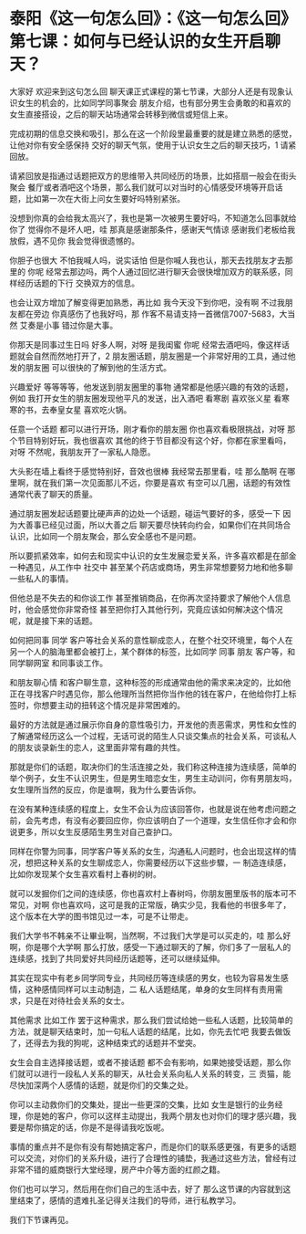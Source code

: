 # 泰阳《这一句怎么回》：《这一句怎么回》第七课：如何与已经认识的女生开启聊天？

大家好 欢迎来到这句怎么回 聊天课正式课程的第七节课，大部分人还是有现象认识女生的机会的，比如同学同事聚会 朋友介绍，也有部分男生会勇敢的和喜欢的女生直接搭设，之后的聊天站场通常会转移到微信或短信上来。

完成初期的信息交换和吸引，那么在这一个阶段里最重要的就是建立熟悉的感觉，让他对你有安全感保持 交好的聊天气氛，使用于认识女生之后的聊天技巧，1 请紧回放。

请紧回放是指通过话题把双方的思维带入共同经历的场景，比如搭扇一般会在街头聚会 餐厅或者酒吧这个场景，那么我们就可以对当时的心情感受环境等开启话题，比如第一次在大街上问女生要好吗特别紧张。

没想到你真的会给我太高兴了，我也是第一次被男生要好吗，不知道怎么回事就给你了 觉得你不是坏人吧，哇 那真是感谢那条件，感谢天气情谅 感谢我们老板给我放假，遇不见你 我会觉得很遗憾的。

你胆子也很大 不怕我喊人吗，说实话怕 但是你喊人我也认，那天去找朋友才去那里的 你呢 经常去那边吗，两个人通过回忆进行聊天会很快增加双方的联系感，同样经历话题的下行 交换双方的信息。

也会让双方增加了解变得更加熟悉，再比如 我今天没下到你吧，没有啊 不过我朋友都在旁边 你真感伤了也我好吗，那 作客不易请支持一首微信7007-5683，大当然 艾奏是小事 错过你是大事。

你那天是同事过生日吗 好多人啊，对呀 是我闺蜜 你呢 经常去酒吧吗，像这样话题就会自然而然地打开了，2 朋友圈话题，朋友圈是一个非常好用的工具，通过他发的朋友圈 可以很快的了解到他的生活方式。

兴趣爱好 等等等等，他发送到朋友圈里的事物 通常都是他感兴趣的有效的话题，例如 我打开女生的朋友圈发现他平凡的发送，出入酒吧 看寒剧 喜欢张义星 看寒寒的书，去奉皇女星 喜欢吃火锅。

任意一个话题 都可以进行开场，刚才看你的朋友圈 你也喜欢看极限挑战，对呀 那个节目特别好玩，我也很喜欢 其他的终于节目都没有这个好，你都在家里看吗，对呀 不然呢，我朋友开了一家私人隐愿。

大头影在墙上看终于感觉特别好，音效也很棒 我经常去那里看，哇 那么酷啊 在哪里啊，就在我们第一次见面那儿不远，你要是喜欢 有空可以几圈，话题的有效性通常代表了聊天的质量。

通过朋友圈发起话题要比硬声声的边处一个话题，碰运气要好的多，感受一下 因为大善事已经见过面，所以大善之后 聊天要尽快转向约会，如果你们在共同场合认识，比如同一个朋友聚会，那么安全感也不是问题。

所以要抓紧效率，如何去和现实中认识的女生发展恋爱关系，许多喜欢都是在部金一种遇见，从工作中 社交中 甚至某个药店或商场，男生非常想要努力地和他多聊一些私人的事情。

但他总是不失去的和你谈工作 甚至推销商品，在你再次坚持要求了解他个人信息时，他会感觉你非常奇怪 甚至把你打入其他行列，究竟应该如何解决这个情况呢，就是接下来的话题。

如何把同事 同学 客户等社会关系的意性聊成恋人，在整个社交环境里，每个人在另一个人的脑海里都会被打上，某个群体的标签，比如同学 同事 朋友 客户等，和同学聊网室 和同事谈工作。

和朋友聊心情 和客户聊生意，这种标签的形成通常由他的需求来决定的，比如他正在寻找客户时遇见你，那么他理所当然把你当作他的钱在客户，在他给你打上标签时，你想要主动的扭转这个情况是非常困难的。

最好的方法就是通过展示你自身的意性吸引力，开发他的责恶需求，男性和女性的了解通常经历这么一个过程，无话可说的陌生人只谈交集点的社会关系，可谈私人的朋友谈录新生的恋人，这里面非常有趣的共性。

那就是你们的话题，取决你们的生活连接之处，我们称这种连接为连续感，简单的举个例子，女生不认识男生，但是男生暗恋女生，男生主动训问，你有男朋友吗，女生理所当然的反应，你是谁啊，我为什么要告诉你。

在没有某种连续感的程度上，女生不会认为应该回答你，也就是说在他考虑问题之前，会先考虑，有没有必要回应你，你应该明白了一个道理，女生信任你才会和你说更多，所以女生反感陌生男生对自己查护口。

同样在你警为同事，同学客户等关系的女生，沟通私人问题时，也会出现这样的情况，想把这种关系的女生聊成恋人，你需要经历以下这些步驟，一 制造连续感，比如你发现某个女生喜欢看村上春树的树。

就可以发掘你们之间的连续感，你也喜欢村上春树吗，你朋友圈里版书的版本可不常见，对啊 你也喜欢吗，这可是我的正常版，确实少见，我看他的书很多年了，这个版本在大学的图书馆见过一本，可是不让带走。

我们大学书不韩亲不让畢业啊，当然啊，不过我们大学是可以买走的，哇 那么好啊，你是哪个大学啊 那么打放，感受一下通过聊天的了解，你们多了一层私人的连续感，找到了共同爱好共同经历话题等，还可以继续延伸。

其实在现实中有老乡同学同专业，共同经历等连续感的男女，也较为容易发生感情，这种感情同样可以主动制造，二 私人话题结尾，单身的女生同样有责用需求，只是在对待社会关系的女士。

其他需求 比如工作 罢于这种需求，那么我们尝试给她一些私人话题，比较简单的方法，就是聊天结束时，加一句私人话题的结尾，比如，你先去忙吧 我要去做饭了，还得去为我的狗呢，这种结束式的话题并不堂突。

女生会自主选择接话题，或者不接话题 都不会有影响，如果她接受话题，那么你们就可以进行一段私人关系的聊天，从社会关系向私人关系的转变，三 贡猫，能尽快加深两个人感情的话题，就是你们的交集之处。

你可以主动救你们的交集处，提出一些更深的交集，比如 女生是银行的业务经理，你是她的客户，你可以这样主动提出，我两个朋友也对你们的理才感兴趣，我要是帮你搞定的话，你是不是得请我吃饭呢。

事情的重点并不是你有没有帮她搞定客户，而是你们的联系感更强，有更多的话题可以交流，对你们的关系升级，进行了合理性的铺垫，我通过这些方法，曾经有过非常不错的威商银行大堂经理，房产中介等方面的红颜之籍。

你们也可以学习，然后用在你们自己的生活中去，好了 那么这节课的内容就到这里结束了，感情的遗难扎圣记得关注我们的导师，进行私教学习。

我们下节课再见。